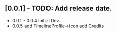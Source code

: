 ## [0.0.1] - TODO: Add release date.
* 0.0.1 - 0.0.4
  Initial Dev..
* 0.0.5
  add TimelineProfile->icon
  add Credits
